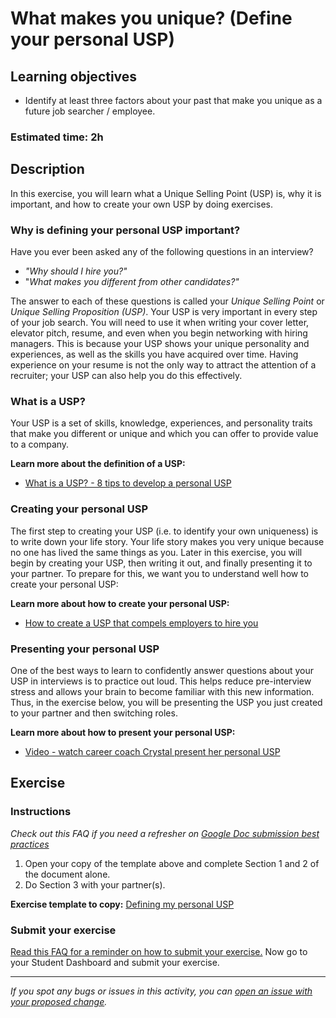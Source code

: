 # What makes you unique? (Define your personal USP)

## Learning objectives

- Identify at least three factors about your past that make you unique as a future job searcher / employee.

### Estimated time: 2h

## Description

In this exercise, you will learn what a Unique Selling Point (USP) is, why it is important, and how to create your own USP by doing exercises.

### Why is defining your personal USP important?

Have you ever been asked any of the following questions in an interview?

- *"Why should I hire you?"*
- "*What makes you different from other candidates?"*

The answer to each of these questions is called your *Unique Selling Point* or *Unique Selling Proposition (USP)*. Your USP is very important in every step of your job search. You will need to use it when writing your cover letter, elevator pitch, resume, and even when you begin networking with hiring managers. This is because your USP shows your unique personality and experiences, as well as the skills you have acquired over time. Having experience on your resume is not the only way to attract the attention of a recruiter; your USP can also help you do this effectively.

### What is a USP?

Your USP is a set of skills, knowledge, experiences, and personality traits that make you different or unique and which you can offer to provide value to a company.

**Learn more about the definition of a USP:**

- [What is a USP? - 8 tips to develop a personal USP](https://www.coburgbanks.co.uk/blog/candidate-tips/8-tips-to-developing-a-killer-usp/)

### Creating your personal USP

The first step to creating your USP (i.e. to identify your own uniqueness) is to write down your life story. Your life story makes you very unique because no one has lived the same things as you. Later in this exercise, you will begin by creating your USP, then writing it out, and finally presenting it to your partner. To prepare for this, we want you to understand well how to create your personal USP:

**Learn more about how to create your personal USP:**

- [How to create a USP that compels employers to hire you](https://www.jobinterviewtools.com/why-should-i-hire-you-how-to-create-a-usp-that-compels-employers-to-hire-you/)

### Presenting your personal USP

One of the best ways to learn to confidently answer questions about your USP in interviews is to practice out loud. This helps reduce pre-interview stress and allows your brain to become familiar with this new information. Thus, in the exercise below, you will be presenting the USP you just created to your partner and then switching roles.

**Learn more about how to present your personal USP:**

- [Video - watch career coach Crystal present her personal USP](https://www.loom.com/share/0c307cdc1b904c909b3d5a5330ffcb91)

## Exercise

### Instructions

*Check out this FAQ if you need a refresher on [Google Doc submission best practices](https://microverse.zendesk.com/hc/en-us/articles/360063156813)*

1. Open your copy of the template above and complete Section 1 and 2 of the document alone.
2. Do Section 3 with your partner(s).

**Exercise template to copy:** [Defining my personal USP](https://docs.google.com/document/d/16RSSs7xx0Q7iazycSnkdbR2DcWlajUqrsuBWmjkGaqs/edit#heading=h.16uhrmjd6dv)

### Submit your exercise

[Read this FAQ for a reminder on how to submit your exercise.](https://microverse.zendesk.com/hc/en-us/articles/360061344234) Now go to your Student Dashboard and submit your exercise.

------

_If you spot any bugs or issues in this activity, you can [open an issue with your proposed change](https://github.com/microverseinc/curriculum-transversal-skills/blob/main/git-github/articles/open_issue.md)._